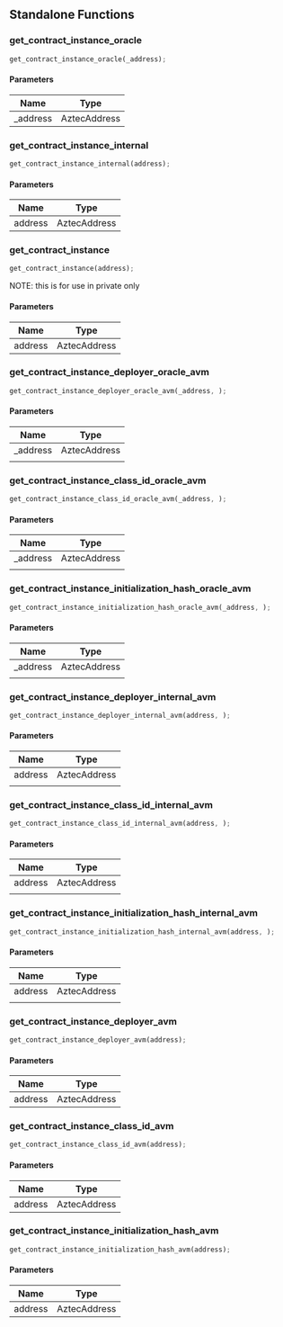 ## Standalone Functions

### get_contract_instance_oracle

```rust
get_contract_instance_oracle(_address);
```

#### Parameters
| Name | Type |
| --- | --- |
| _address | AztecAddress |

### get_contract_instance_internal

```rust
get_contract_instance_internal(address);
```

#### Parameters
| Name | Type |
| --- | --- |
| address | AztecAddress |

### get_contract_instance

```rust
get_contract_instance(address);
```

NOTE: this is for use in private only

#### Parameters
| Name | Type |
| --- | --- |
| address | AztecAddress |

### get_contract_instance_deployer_oracle_avm

```rust
get_contract_instance_deployer_oracle_avm(_address, );
```

#### Parameters
| Name | Type |
| --- | --- |
| _address | AztecAddress |
|  |  |

### get_contract_instance_class_id_oracle_avm

```rust
get_contract_instance_class_id_oracle_avm(_address, );
```

#### Parameters
| Name | Type |
| --- | --- |
| _address | AztecAddress |
|  |  |

### get_contract_instance_initialization_hash_oracle_avm

```rust
get_contract_instance_initialization_hash_oracle_avm(_address, );
```

#### Parameters
| Name | Type |
| --- | --- |
| _address | AztecAddress |
|  |  |

### get_contract_instance_deployer_internal_avm

```rust
get_contract_instance_deployer_internal_avm(address, );
```

#### Parameters
| Name | Type |
| --- | --- |
| address | AztecAddress |
|  |  |

### get_contract_instance_class_id_internal_avm

```rust
get_contract_instance_class_id_internal_avm(address, );
```

#### Parameters
| Name | Type |
| --- | --- |
| address | AztecAddress |
|  |  |

### get_contract_instance_initialization_hash_internal_avm

```rust
get_contract_instance_initialization_hash_internal_avm(address, );
```

#### Parameters
| Name | Type |
| --- | --- |
| address | AztecAddress |
|  |  |

### get_contract_instance_deployer_avm

```rust
get_contract_instance_deployer_avm(address);
```

#### Parameters
| Name | Type |
| --- | --- |
| address | AztecAddress |

### get_contract_instance_class_id_avm

```rust
get_contract_instance_class_id_avm(address);
```

#### Parameters
| Name | Type |
| --- | --- |
| address | AztecAddress |

### get_contract_instance_initialization_hash_avm

```rust
get_contract_instance_initialization_hash_avm(address);
```

#### Parameters
| Name | Type |
| --- | --- |
| address | AztecAddress |


